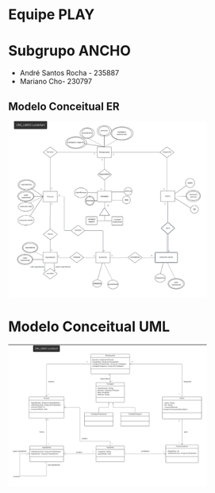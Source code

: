 # Equipe PLAY

# Subgrupo ANCHO
* André Santos Rocha - 235887
* Mariano Cho- 230797

## Modelo Conceitual ER

<img src="images/ER_lab02.png" width="400px" height="auto">

# Modelo Conceitual UML


<img src="images/UML_lab02.png" width="400px" height="auto">